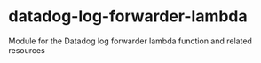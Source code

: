 # datadog-log-forwarder-lambda
Module for the Datadog log forwarder lambda function and related resources
